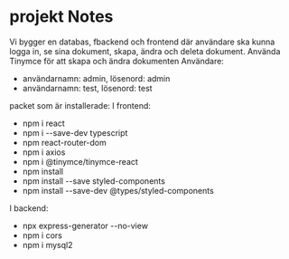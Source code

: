 # projekt Notes
Vi bygger en databas, fbackend och frontend där användare ska kunna logga in, se sina dokument, skapa, ändra och deleta dokument. Använda Tinymce för att skapa och ändra dokumenten
Användare:
+ användarnamn: admin, lösenord: admin
+ användarnamn: test, lösenord: test

packet som är installerade:
I frontend:
- npm i react
- npm i --save-dev typescript
- npm react-router-dom
- npm i axios
- npm i @tinymce/tinymce-react
- npm install
- npm install --save styled-components
- npm install --save-dev @types/styled-components

I backend:
- npx express-generator --no-view
- npm i cors
- npm i mysql2
